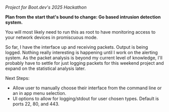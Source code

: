 *Project for Boot.dev's 2025 Hackathon*

**Plan from the start that's bound to change: Go based intrusion detection system.**

You will most likely need to run this as root to have monitoring access to your
network devices in promiscuous mode.

So far, I have the interface up and receiving packets. Output is being logged.
Nothing really interesting is happening until I work on the alerting system. As
the packet analysis is beyond my current level of knowledge, I'll probably have
to settle for just logging packets for this weekend project and expand on the
statistical analysis later.

Next Steps:
  - Allow user to manually choose their interface from the command line or an 
    in app menu selection.
  - UI options to allow for logging/stdout for user chosen types. Default is ports
    22, 80, and 443.
